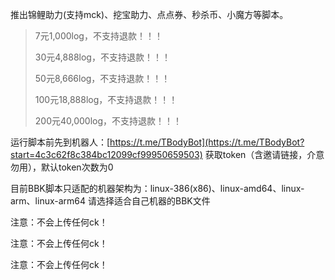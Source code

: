 推出锦鲤助力(支持mck)、挖宝助力、点点券、秒杀币、小魔方等脚本。

> 7元1,000log，不支持退款！！！
>
> 30元4,888log，不支持退款！！！
>
> 50元8,666log，不支持退款！！！
>
> 100元18,888log，不支持退款！！！
>
> 200元40,000log，不支持退款！！！

运行脚本前先到机器人：[https://t.me/TBodyBot](https://t.me/TBodyBot?start=4c3c62f8c384bc12099cf99950659503) 获取token（含邀请链接，介意勿用），默认token次数为0

目前BBK脚本只适配的机器架构为：linux-386(x86)、linux-amd64、linux-arm、linux-arm64 请选择适合自己机器的BBK文件

注意：不会上传任何ck！

注意：不会上传任何ck！

注意：不会上传任何ck！

